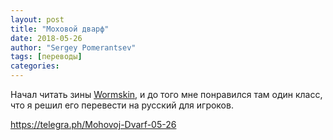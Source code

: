 ```yaml
---
layout: post
title: "Моховой дварф"
date: 2018-05-26
author: "Sergey Pomerantsev"
tags: [переводы]
categories:
---
```


Начал читать зины [Wormskin](https://www.drivethrurpg.com/product/168614/Wormskin-Issue-1), и до того мне понравился там один класс, что я решил его перевести на русский для игроков.

<https://telegra.ph/Mohovoj-Dvarf-05-26>
